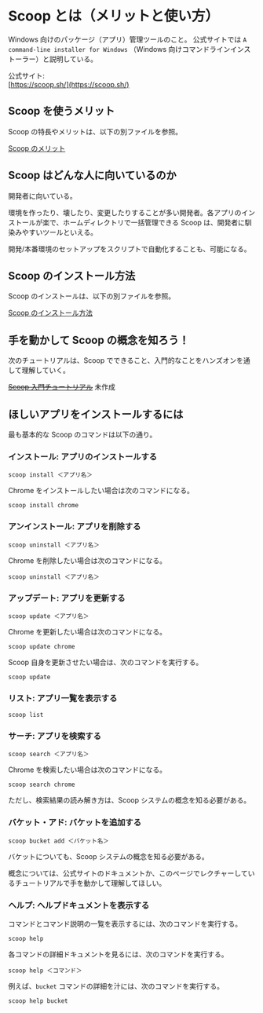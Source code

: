 # Scoop とは（メリットと使い方）  
Windows 向けのパッケージ（アプリ）管理ツールのこと。
公式サイトでは `A command-line installer for Windows` （Windows 向けコマンドラインインストーラー）と説明している。

公式サイト:   
[https://scoop.sh/](https://scoop.sh/)

## Scoop を使うメリット  
Scoop の特長やメリットは、以下の別ファイルを参照。

[Scoop のメリット](./01.benefits_of_scoop.md)

## Scoop はどんな人に向いているのか  
開発者に向いている。

環境を作ったり、壊したり、変更したりすることが多い開発者。各アプリのインストールが楽で、ホームディレクトリで一括管理できる Scoop は、開発者に馴染みやすいツールといえる。

開発/本番環境のセットアップをスクリプトで自動化することも、可能になる。

## Scoop のインストール方法  
Scoop のインストールは、以下の別ファイルを参照。

[Scoop のインストール方法](./02.how_to_install_scoop.md)

## 手を動かして Scoop の概念を知ろう！  
次のチュートリアルは、Scoop でできること、入門的なことをハンズオンを通して理解していく。

~~[Scoop 入門チュートリアル](./03.scoop_beginners_tutotial.md)~~ 未作成

## ほしいアプリをインストールするには  
最も基本的な Scoop のコマンドは以下の通り。

### インストール: アプリのインストールする  
```console 
scoop install ＜アプリ名＞
```
Chrome をインストールしたい場合は次のコマンドになる。
```
scoop install chrome
```

### アンインストール: アプリを削除する  
```console
scoop uninstall ＜アプリ名＞
```

Chrome を削除したい場合は次のコマンドになる。
```
scoop uninstall ＜アプリ名＞
```

### アップデート: アプリを更新する  
```console
scoop update ＜アプリ名＞
```
Chrome を更新したい場合は次のコマンドになる。
```
scoop update chrome
```
Scoop 自身を更新させたい場合は、次のコマンドを実行する。
```console 
scoop update
```

### リスト: アプリ一覧を表示する  
```console
scoop list
```

### サーチ: アプリを検索する  
```console
scoop search ＜アプリ名＞
```
Chrome を検索したい場合は次のコマンドになる。
```
scoop search chrome
```
ただし、検索結果の読み解き方は、Scoop システムの概念を知る必要がある。

### バケット・アド: バケットを追加する  
```console
scoop bucket add ＜バケット名＞
```

バケットについても、Scoop システムの概念を知る必要がある。

概念については、公式サイトのドキュメントか、このページでレクチャーしているチュートリアルで手を動かして理解してほしい。

### ヘルプ: ヘルプドキュメントを表示する  
コマンドとコマンド説明の一覧を表示するには、次のコマンドを実行する。
```console
scoop help
```
各コマンドの詳細ドキュメントを見るには、次のコマンドを実行する。
```console
scoop help ＜コマンド＞
```
例えば、`bucket` コマンドの詳細を汁には、次のコマンドを実行する。
```
scoop help bucket
```
